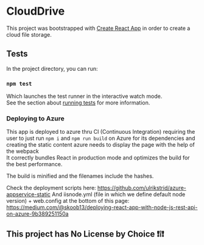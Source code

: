 # CloudDrive

This project was bootstrapped with [Create React App](https://github.com/facebook/create-react-app) in order to create a cloud file storage.

## Tests

In the project directory, you can run: 
### `npm test`

Which launches the test runner in the interactive watch mode.<br>
See the section about [running tests](https://facebook.github.io/create-react-app/docs/running-tests) for more information.

### Deploying to Azure

This app is deployed to azure thru CI (Continuous Integration) requiring the user to just run `npm i` and `npm run build` on Azure for its dependencies and creating the static content azure needs to display the page with the help of the webpack
<br>
It correctly bundles React in production mode and optimizes the build for the best performance.

The build is minified and the filenames include the hashes.<br>

Check the deployment scripts here: https://github.com/ulrikstrid/azure-appservice-static
And iisnode.yml (file in which we define default node version) + web.config at the bottom of this page: https://medium.com/@skoob13/deploying-react-app-with-node-js-rest-api-on-azure-9b389251150a

## This project has No License by Choice ❗❕❗
